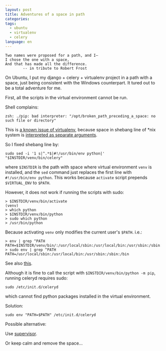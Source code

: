 ```yaml
---
layout: post
title: Adventures of a space in path
categories: 
tags:
  - ubuntu
  - virtualenv
  - celery
language: en
---
```


    Two names were proposed for a path, and I—
    I chose the one with a space,
    And that has made all the difference.
            -- in tribute to Robert Frost

On Ubuntu, I put my django + celery + virtualenv project in a path with a space, just being consistent with the Windows counterpart. It tured out to be a total adventure for me.

First, all the scripts in the virtual environment cannot be run.

Shell complains:

    zsh: ./pip: bad interpreter: "/opt/broken_path_preceding_a_space: no such file or directory"

This is [a known issue of virtualenv](https://github.com/pypa/virtualenv/issues/53), because space in shebang line of *nix system is [interpreted as separate arguments](https://github.com/pypa/virtualenv/issues/53#issuecomment-34074888).

So I fixed shebang line by:

    sudo sed -i '1 s|^.*$|#!/usr/bin/env python|' "$INSTDIR/venv/bin/celery"

where `$INSTDIR` is the path with space where virtual environment `venv` is installed, and the `sed` command just replaces the first line with `#!/usr/bin/env python`. This works because `activate` script prepends `$VIRTUAL_ENV` to `$PATH`. 

However, it does not work if running the scripts with sudo:

    > $INSTDIR/venv/bin/activate
    (venv)
    > which python
    > $INSTDIR/venv/bin/python
    > sudo which python
    > /usr/bin/python

Because activating `venv` only modifies the current user's `$PATH`. i.e.:

    > env | grep ^PATH
    PATH=$INSTDIR/venv/bin/:/usr/local/sbin:/usr/local/bin:/usr/sbin:/sbin:/bin
    > sudo env | grep ^PATH
    PATH=/usr/local/sbin:/usr/local/bin:/usr/sbin:/sbin:/bin
    
See also [this](http://stackoverflow.com/questions/12996397/command-not-found-when-using-sudo).

Although it is fine to call the script with `$INSTDIR/venv/bin/python -m pip`, running celeryd requires sudo:

    sudo /etc/init.d/celeryd 

which cannot find python packages installed in the virtual environment.

Solution:

    sudo env "PATH=$PATH" /etc/init.d/celeryd

Possible alternative:

Use [supervisor](http://supervisord.org/).

Or keep calm and remove the space...

